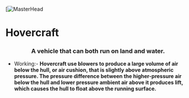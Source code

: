 [![MasterHead](https://thumbs.dreamstime.com/b/vector-illustration-cartoon-hovercraft-background-blue-epidemic-deathes-hovercraft-background-nature-seaborne-167766121.jpg)
# Hovercraft
<h3 align="center">A vehicle that can both run on land and water.</h3>

- Working:- **Hovercraft use blowers to produce a large volume of air below the hull, or air cushion, that is slightly above atmospheric pressure. The pressure difference between the higher-pressure air below the hull and lower pressure ambient air above it produces lift, which causes the hull to float above the running surface.**

</p>

